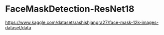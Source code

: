 # FaceMaskDetection-ResNet18
https://www.kaggle.com/datasets/ashishjangra27/face-mask-12k-images-dataset/data
